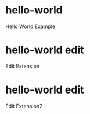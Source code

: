 # hello-world
Hello World Example

# hello-world edit
Edit Extension

# hello-world edit
Edit Extension2
